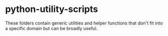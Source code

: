 # python-utility-scripts
These folders contain generic utilities and helper functions that don't fit into a specific domain but can be broadly useful.
